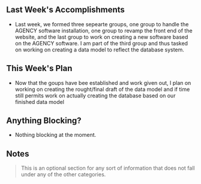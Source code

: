 ## Last Week's Accomplishments

 - Last week, we formed three sepearte groups, one group to handle the AGENCY software installation, one group to revamp the front end of the website, and the last group to work on creating a new software based on the AGENCY software. I am part of the third group and thus tasked on working on creating a data model to reflect the database system.

## This Week's Plan

- Now that the goups have bee established and work given out, I plan on working on creating the rought/final draft of the data model and if time still permits work on actually creating the database based on our finished data model

## Anything Blocking?

- Nothing blocking at the moment.

## Notes

> This is an optional section for any sort of information that does not fall under any of the other categories.
